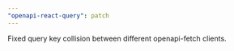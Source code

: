 ```yaml
---
"openapi-react-query": patch
---
```


Fixed query key collision between different openapi-fetch clients.
